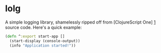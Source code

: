 lolg
====

A simple logging library, shamelessly ripped off from [ClojureScript One] [1]
source code. Here's a quick example:

```clojure
(defn ^:export start-app []
  (start-display (console-output))
  (info "Application started!"))
```

[1]: http://clojurescriptone.com
